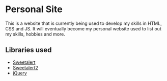 # Personal Site
This is a website that is currently being used to develop my skills in HTML, CSS and JS.
It will eventually become my personal website used to list out my skills, hobbies and more.

## Libraries used
- [Sweetalert](https://sweetalert.js.org/)
- [Sweetalert2](https://sweetalert2.github.io/)
- [jQuery](https://jquery.com/)
